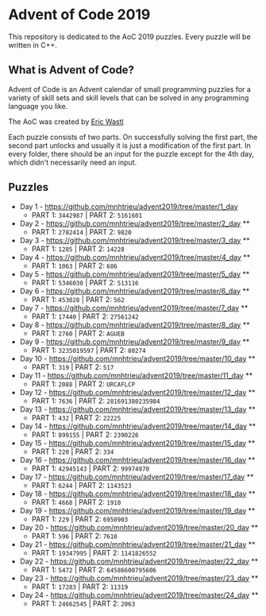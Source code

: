 # Advent of Code 2019
This repository is dedicated to the AoC 2019 puzzles. Every puzzle will be written in C++. 

## What is Advent of Code?
Advent of Code is an Advent calendar of small programming puzzles for a variety of skill sets and skill levels that can be solved in any programming language you like.

The AoC was created by [Eric Wastl](http://was.tl)

Each puzzle consists of two parts. On successfully solving the first part, the second part unlocks and usually it is just a modification of the first part. In every folder, there should be an input for the puzzle except for the 4th day, which didn't necessarily need an input. 

## Puzzles

* Day 1 - https://github.com/mnhtrieu/advent2019/tree/master/1_day 
  * PART 1: `3442987` | PART 2: `5161601`
* Day 2 - https://github.com/mnhtrieu/advent2019/tree/master/2_day **
  * PART 1: `2782414` | PART 2: `9820`
* Day 3 - https://github.com/mnhtrieu/advent2019/tree/master/3_day **
  * PART 1: `1285` | PART 2: `14228`
* Day 4 - https://github.com/mnhtrieu/advent2019/tree/master/4_day **
  * PART 1: `1063` | PART 2: `686`
* Day 5 - https://github.com/mnhtrieu/advent2019/tree/master/5_day **
  * PART 1: `5346030` | PART 2: `513116` 
* Day 6 - https://github.com/mnhtrieu/advent2019/tree/master/6_day **
  * PART 1: `453028` | PART 2: `562` 
* Day 7 - https://github.com/mnhtrieu/advent2019/tree/master/7_day **
  * PART 1: `17440` | PART 2: `27561242` 
* Day 8 - https://github.com/mnhtrieu/advent2019/tree/master/8_day **
  * PART 1: `2760` | PART 2: `AGUEB` 
* Day 9 - https://github.com/mnhtrieu/advent2019/tree/master/9_day **
  * PART 1: `3235019597` | PART 2: `80274` 
* Day 10 - https://github.com/mnhtrieu/advent2019/tree/master/10_day **
  * PART 1: `319` | PART 2: `517` 
* Day 11 - https://github.com/mnhtrieu/advent2019/tree/master/11_day **
  * PART 1: `2088` | PART 2: `URCAFLCP` 
* Day 12 - https://github.com/mnhtrieu/advent2019/tree/master/12_day **
  * PART 1: `7636` | PART 2: `281691380235984` 
* Day 13 - https://github.com/mnhtrieu/advent2019/tree/master/13_day **
  * PART 1: `432` | PART 2: `22225` 
* Day 14 - https://github.com/mnhtrieu/advent2019/tree/master/14_day **
  * PART 1: `899155` | PART 2: `2390226` 
* Day 15 - https://github.com/mnhtrieu/advent2019/tree/master/15_day **
  * PART 1: `220` | PART 2: `334` 
* Day 16 - https://github.com/mnhtrieu/advent2019/tree/master/16_day **
  * PART 1: `42945143` | PART 2: `99974970` 
* Day 17 - https://github.com/mnhtrieu/advent2019/tree/master/17_day **
  * PART 1: `6244` | PART 2: `1143523` 
* Day 18 - https://github.com/mnhtrieu/advent2019/tree/master/18_day **
  * PART 1: `4668` | PART 2: `1910` 
* Day 19 - https://github.com/mnhtrieu/advent2019/tree/master/19_day **
  * PART 1: `229` | PART 2: `6950903` 
* Day 20 - https://github.com/mnhtrieu/advent2019/tree/master/20_day **
  * PART 1: `596` | PART 2: `7610` 
* Day 21 - https://github.com/mnhtrieu/advent2019/tree/master/21_day **
  * PART 1: `19347995` | PART 2: `1141826552` 
* Day 22 - https://github.com/mnhtrieu/advent2019/tree/master/22_day **
  * PART 1: `5472` | PART 2: `64586600795606` 
* Day 23 - https://github.com/mnhtrieu/advent2019/tree/master/23_day **
  * PART 1: `17283` | PART 2: `11319` 
* Day 24 - https://github.com/mnhtrieu/advent2019/tree/master/24_day **
  * PART 1: `24662545` | PART 2: `2063` 

